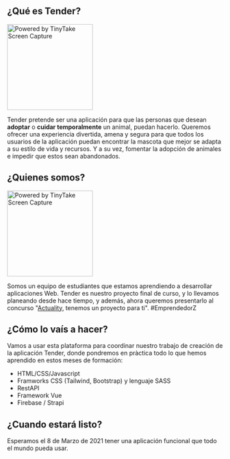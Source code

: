 ## ¿Qué es Tender?

<img width="200"  src="https://oscarm.tinytake.com/media/f33d1c?filename=1612454879955_TinyTake04-02-2021-05-07-57_637480516787336789.png&sub_type=thumbnail_preview&type=attachment" title="Powered by TinyTake Screen Capture"/>

Tender pretende ser una aplicación para que las personas que desean **adoptar**  o **cuidar temporalmente** un animal, puedan hacerlo.
Queremos ofrecer una experiencia divertida, amena y segura para  que todos los usuarios de la aplicación puedan encontrar la mascota que mejor se adapta a su estilo de vida y recursos.
Y a su vez, fomentar la adopción de animales e impedir que estos sean abandonados.

## ¿Quienes somos?

<img width="200"  src="https://oscarm.tinytake.com/media/f33d5b?filename=1612455164104_TinyTake04-02-2021-05-12-40_637480519625697247.png&sub_type=thumbnail_preview&type=attachment&width=371&height=447" title="Powered by TinyTake Screen Capture"/>

Somos un equipo de estudiantes que estamos aprendiendo a desarrollar aplicaciones Web. Tender es nuestro proyecto final de curso, y lo llevamos planeando desde hace tiempo, y además, ahora queremos presentarlo al concurso "[Actuality](https://www.instagram.com/ac2alityespanol/?hl=es), tenemos un proyecto para ti". #EmprendedorZ

## ¿Cómo lo vaís a hacer?

Vamos a usar esta plataforma para coordinar nuestro trabajo de creación de la aplicación Tender, donde pondremos en pràctica todo lo que hemos aprendido en estos meses de formación:

- HTML/CSS/Javascript
- Framworks CSS (Tailwind, Bootstrap) y lenguaje SASS
- RestAPI
- Framework Vue
- Firebase / Strapi

## ¿Cuando estará listo?

Esperamos el 8 de Marzo de 2021 tener una aplicación funcional que todo el mundo pueda usar.
